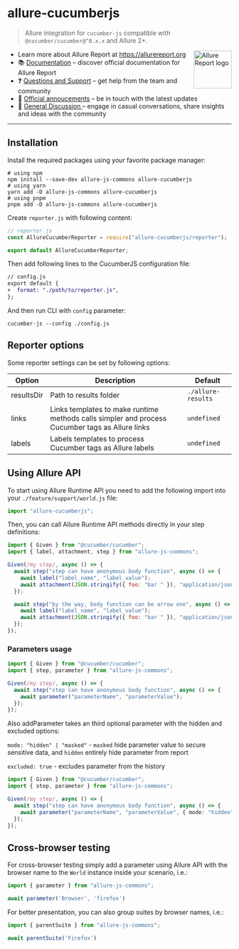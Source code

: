 # allure-cucumberjs

> Allure integration for `cucumber-js` compatible with `@cucumber/cucumber@^8.x.x` and Allure 2+.

[<img src="https://allurereport.org/public/img/allure-report.svg" height="85px" alt="Allure Report logo" align="right" />](https://allurereport.org "Allure Report")

- Learn more about Allure Report at https://allurereport.org
- 📚 [Documentation](https://allurereport.org/docs/) – discover official documentation for Allure Report
- ❓ [Questions and Support](https://github.com/orgs/allure-framework/discussions/categories/questions-support) – get help from the team and community
- 📢 [Official annoucements](https://github.com/orgs/allure-framework/discussions/categories/announcements) – be in touch with the latest updates
- 💬 [General Discussion ](https://github.com/orgs/allure-framework/discussions/categories/general-discussion) – engage in casual conversations, share insights and ideas with the community

---

## Installation

Install the required packages using your favorite package manager:

```shell
# using npm
npm install --save-dev allure-js-commons allure-cucumberjs
# using yarn
yarn add -D allure-js-commons allure-cucumberjs
# using pnpm
pnpm add -D allure-js-commons allure-cucumberjs
```

Create `reporter.js` with following content:

```js
// reporter.js
const AllureCucumberReporter = require("allure-cucumberjs/reporter");

export default AllureCucumberReporter;
```

Then add following lines to the CucumberJS configuration file:

```diff
// config.js
export default {
+  format: "./path/to/reporter.js",
};
```

And then run CLI with `config` parameter:

```shell
cucumber-js --config ./config.js
```

## Reporter options

Some reporter settings can be set by following options:

| Option     | Description                                                                                     | Default            |
| ---------- |-------------------------------------------------------------------------------------------------| ------------------ |
| resultsDir | Path to results folder                                                                          | `./allure-results` |
| links      | Links templates to make runtime methods calls simpler and process Cucumber tags as Allure links | `undefined`        |
| labels     | Labels templates to process Cucumber tags as Allure labels                                      | `undefined`       |

## Using Allure API

To start using Allure Runtime API you need to add the following import into your `./feature/support/world.js` file:

```js
import "allure-cucumberjs";
```

Then, you can call Allure Runtime API methods directly in your step definitions:

```js
import { Given } from "@cucumber/cucumber";
import { label, attachment, step } from "allure-js-commons";

Given(/my step/, async () => {
  await step("step can have anonymous body function", async () => {
    await label("label_name", "label_value");
    await attachment(JSON.stringify({ foo: "bar " }), "application/json");
  });

  await step("by the way, body function can be arrow one", async () => {
    await label("label_name", "label_value");
    await attachment(JSON.stringify({ foo: "bar " }), "application/json");
  });
});
```

### Parameters usage

```ts
import { Given } from "@cucumber/cucumber";
import { step, parameter } from "allure-js-commons";

Given(/my step/, async () => {
  await step("step can have anonymous body function", async () => {
    await parameter("parameterName", "parameterValue");
  });
});
```

Also addParameter takes an third optional parameter with the hidden and excluded options:

`mode: "hidden" | "masked"` - `masked` hide parameter value to secure sensitive data, and `hidden` entirely hide parameter from report

`excluded: true` - excludes parameter from the history

```ts
import { Given } from "@cucumber/cucumber";
import { step, parameter } from "allure-js-commons";

Given(/my step/, async () => {
  await step("step can have anonymous body function", async () => {
    await parameter("parameterName", "parameterValue", { mode: "hidden", excluded: true });
  });
});
```

## Cross-browser testing

For cross-browser testing simply add a parameter using Allure API with the browser name to the `World` instance inside your scenario, i.e.:

```js
import { parameter } from "allure-js-commons";

await parameter('Browser', 'firefox')
```

For better presentation, you can also group suites by browser names, i.e.:

```js
import { parentSuite } from "allure-js-commons";

await parentSuite('Firefox')
```
